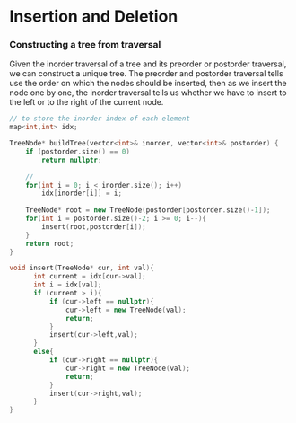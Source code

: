 # Insertion and Deletion

### Constructing a tree from traversal

Given the inorder traversal of a tree and its preorder or postorder 
traversal, we can construct a unique tree.
The preorder and postorder traversal tells use the order
on which the nodes should be inserted, then as we insert
the node one by one, the inorder traversal tells us whether
we have to insert to the left or to the right of the
current node.

```cpp
// to store the inorder index of each element 
map<int,int> idx; 

TreeNode* buildTree(vector<int>& inorder, vector<int>& postorder) {
    if (postorder.size() == 0)
        return nullptr;
    
    // 
    for(int i = 0; i < inorder.size(); i++)
        idx[inorder[i]] = i; 
    
    TreeNode* root = new TreeNode(postorder[postorder.size()-1]);
    for(int i = postorder.size()-2; i >= 0; i--){
        insert(root,postorder[i]); 
    }
    return root;
}

void insert(TreeNode* cur, int val){
      int current = idx[cur->val];
      int i = idx[val];
      if (current > i){
          if (cur->left == nullptr){
              cur->left = new TreeNode(val);
              return;
          }
          insert(cur->left,val);
      }
      else{
          if (cur->right == nullptr){
              cur->right = new TreeNode(val);
              return;
          }
          insert(cur->right,val);
      }
}
```
